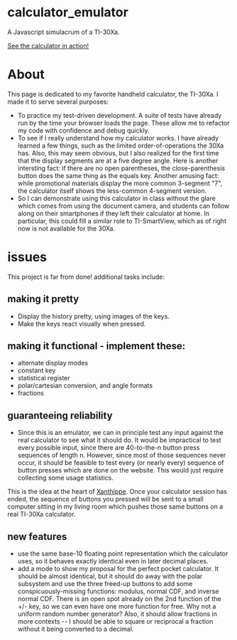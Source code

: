 # calculator_emulator
A Javascript simulacrum of a TI-30Xa.

[See the calculator in action!](https://aldenmb.github.io/calculator_emulator/)

# About

This page is dedicated to my favorite handheld calculator, the TI-30Xa. I made it to serve several purposes:
 -  To practice my test-driven development. A suite of tests have already run by the time your browser loads the page. These allow me to refactor my code with confidence and debug quickly.
 -  To see if I really understand how my calculator works. I have already learned a few things, such as the limited order-of-operations the 30Xa has. Also, this may seem obvious, but I also realized for the first time that the display segments are at a five degree angle. Here is another intersting fact: if there are no open parentheses, the close-parenthesis button does the same thing as the equals key. Another amusing fact: while promotional materials display the more common 3-segment "7", the calculator itself shows the less-common 4-segment version.
 - So I can demonstrate using this calculator in class without the glare which comes from using the document camera, and students can follow along on their smartphones if they left their calculator at home. In particular, this could fill a similar role to TI-SmartView, which as of right now is not available for the 30Xa.
</ul>

# issues
This project is far from done! additional tasks include:

## making it pretty

 - Display the history pretty, using images of the keys.
 - Make the keys react visually when pressed.

## making it functional - implement these:

 - alternate display modes
 - constant key
 - statistical register
 - polar/cartesian conversion, and angle formats
 - fractions

## guaranteeing reliability

 - Since this is an emulator, we can in principle test any input against the real calculator to see what it should do. It would be impractical to test every possible input, since there are 40-to-the-n button press sequences of length n. However, since most of those sequences never occur, it should be feasible to test every (or nearly every) sequence of button presses which are done on the website. This would just require collecting some usage statistics. 
 
 This is the idea at the heart of [Xanthippe](https://aldenbradford.com/introducing-xanthippe.html). Once your calculator session has ended, the sequence of buttons you pressed will be sent to a small computer sitting in my living room which pushes those same buttons on a real TI-30Xa calculator.

## new features

 - use the same base-10 floating point representation which the calculator uses, so it behaves exactly identical even in later decimal places.
 - add a mode to show my proposal for the perfect pocket calculator. It should be almost identical, but it should do away with the polar subsystem and use the three freed-up buttons to add some conspicuously-missing functions: modulus, normal CDF, and inverse normal CDF. There is an open spot already on the 2nd function of the +/- key, so we can even have one more function for free. Why not a uniform random number generator? Also, it should allow fractions in more contexts -- I should be able to square or reciprocal a fraction without it being converted to a decimal.
